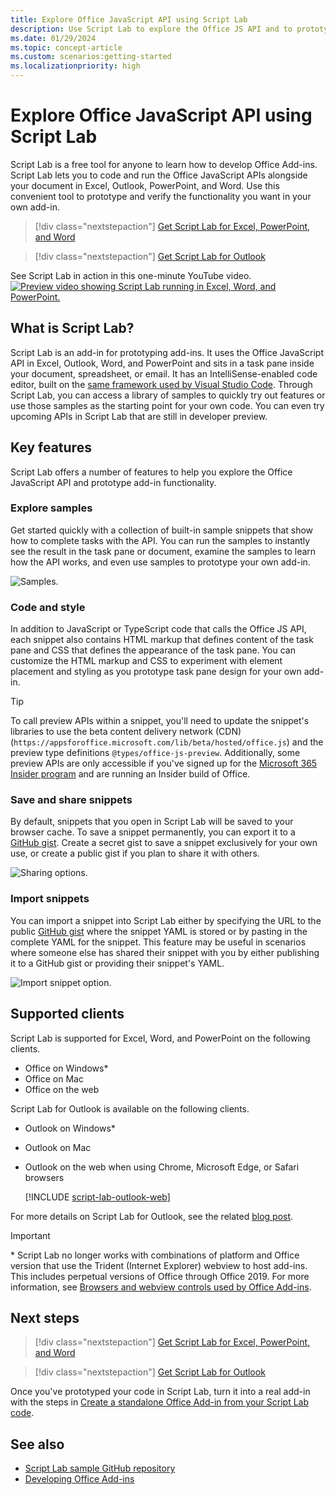 ```yaml
---
title: Explore Office JavaScript API using Script Lab
description: Use Script Lab to explore the Office JS API and to prototype functionality.
ms.date: 01/29/2024
ms.topic: concept-article
ms.custom: scenarios:getting-started
ms.localizationpriority: high
---
```


# Explore Office JavaScript API using Script Lab

Script Lab is a free tool for anyone to learn how to develop Office Add-ins. Script Lab lets you to code and run the Office JavaScript APIs alongside your document in Excel, Outlook, PowerPoint, and Word. Use this convenient tool to prototype and verify the functionality you want in your own add-in.

> [!div class="nextstepaction"]
> [Get Script Lab for Excel, PowerPoint, and Word](https://appsource.microsoft.com/product/office/WA104380862)

> [!div class="nextstepaction"]
> [Get Script Lab for Outlook](https://appsource.microsoft.com/product/office/WA200001603)

See Script Lab in action in this one-minute YouTube video.
[![Preview video showing Script Lab running in Excel, Word, and PowerPoint.](../images/screenshot-wide-youtube.png 'Script Lab preview video')](https://aka.ms/scriptlabvideo)

## What is Script Lab?

Script Lab is an add-in for prototyping add-ins. It uses the Office JavaScript API in Excel, Outlook, Word, and PowerPoint and sits in a task pane inside your document, spreadsheet, or email. It has an IntelliSense-enabled code editor, built on the [same framework used by Visual Studio Code](https://microsoft.github.io/monaco-editor/). Through Script Lab, you can access a library of samples to quickly try out features or use those samples as the starting point for your own code. You can even try upcoming APIs in Script Lab that are still in developer preview.

## Key features

Script Lab offers a number of features to help you explore the Office JavaScript API and prototype add-in functionality.

### Explore samples

Get started quickly with a collection of built-in sample snippets that show how to complete tasks with the API. You can run the samples to instantly see the result in the task pane or document, examine the samples to learn how the API works, and even use samples to prototype your own add-in.

![Samples.](../images/script-lab-samples.jpg)

### Code and style

In addition to JavaScript or TypeScript code that calls the Office JS API, each snippet also contains HTML markup that defines content of the task pane and CSS that defines the appearance of the task pane. You can customize the HTML markup and CSS to experiment with element placement and styling as you prototype task pane design for your own add-in.

> [!TIP]
> To call preview APIs within a snippet, you'll need to update the snippet's libraries to use the beta content delivery network (CDN) (`https://appsforoffice.microsoft.com/lib/beta/hosted/office.js`) and the preview type definitions `@types/office-js-preview`. Additionally, some preview APIs are only accessible if you've signed up for the [Microsoft 365 Insider program](https://insider.microsoft365.com) and are running an Insider build of Office.

### Save and share snippets

By default, snippets that you open in Script Lab will be saved to your browser cache. To save a snippet permanently, you can export it to a [GitHub gist](https://gist.github.com). Create a secret gist to save a snippet exclusively for your own use, or create a public gist if you plan to share it with others.

![Sharing options.](../images/script-lab-share.jpg)

### Import snippets

You can import a snippet into Script Lab either by specifying the URL to the public [GitHub gist](https://gist.github.com) where the snippet YAML is stored or by pasting in the complete YAML for the snippet. This feature may be useful in scenarios where someone else has shared their snippet with you by either publishing it to a GitHub gist or providing their snippet's YAML.

![Import snippet option.](../images/script-lab-import-snippet.jpg)

## Supported clients

Script Lab is supported for Excel, Word, and PowerPoint on the following clients.

- Office on Windows\*
- Office on Mac
- Office on the web

Script Lab for Outlook is available on the following clients.

- Outlook on Windows\*
- Outlook on Mac
- Outlook on the web when using Chrome, Microsoft Edge, or Safari browsers

    [!INCLUDE [script-lab-outlook-web](../includes/script-lab-outlook-web.md)]

For more details on Script Lab for Outlook, see the related [blog post](https://devblogs.microsoft.com/microsoft365dev/script-lab-now-supports-outlook/).

> [!IMPORTANT]
> \* Script Lab no longer works with combinations of platform and Office version that use the Trident (Internet Explorer) webview to host add-ins. This includes perpetual versions of Office through Office 2019. For more information, see [Browsers and webview controls used by Office Add-ins](../concepts/browsers-used-by-office-web-add-ins.md).

## Next steps

> [!div class="nextstepaction"]
> [Get Script Lab for Excel, PowerPoint, and Word](https://appsource.microsoft.com/product/office/WA104380862)

> [!div class="nextstepaction"]
> [Get Script Lab for Outlook](https://appsource.microsoft.com/product/office/WA200001603)

Once you've prototyped your code in Script Lab, turn it into a real add-in with the steps in [Create a standalone Office Add-in from your Script Lab code](./create-an-office-add-in-from-script-lab.md).

## See also

- [Script Lab sample GitHub repository](https://github.com/OfficeDev/office-js-snippets#office-js-snippets)
- [Developing Office Add-ins](../develop/develop-overview.md)
